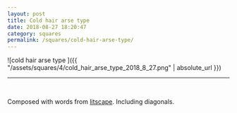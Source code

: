 ```yaml
---
layout: post
title: Cold hair arse type
date: 2018-08-27 18:20:47
category: squares
permalink: /squares/cold-hair-arse-type/ 
---
```


![cold hair arse type ]({{ "/assets/squares/4/cold_hair_arse_type_2018_8_27.png" | absolute_url }})
&nbsp;


---

&nbsp;

Composed with words from [litscape](https://www.litscape.com/). Including diagonals. 
